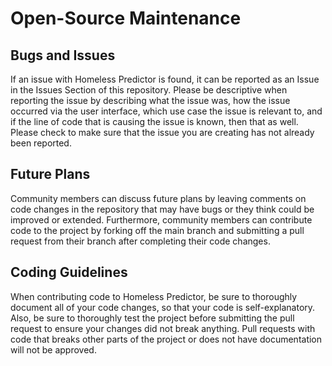 # Open-Source Maintenance
## Bugs and Issues
If an issue with Homeless Predictor is found, it can be reported as an Issue in the Issues Section of this repository. Please be descriptive when reporting the issue by describing what the issue was, how the issue occurred via the user interface, which use case the issue is relevant to, and if the line of code that is causing the issue is known, then that as well.
Please check to make sure that the issue you are creating has not already been reported.

## Future Plans
Community members can discuss future plans by leaving comments on code changes in the repository that may have bugs or they think could be improved or extended. Furthermore, community members can contribute code to the project by forking off the main branch and submitting a pull request from their branch after completing their code changes.

## Coding Guidelines
When contributing code to Homeless Predictor, be sure to thoroughly document all of your code changes, so that your code is self-explanatory. Also, be sure to thoroughly test the project before submitting the pull request to ensure your changes did not break anything. Pull requests with code that breaks other parts of the project or does not have documentation will not be approved.
